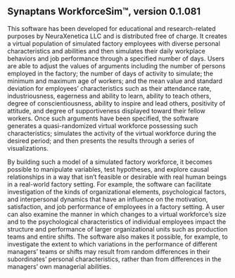 ## Synaptans WorkforceSim™, version 0.1.081

This software has been developed for educational and research-related purposes by NeuraXenetica LLC and is distributed free of charge. It creates a virtual population of simulated factory employees with diverse personal characteristics and abilities and then simulates their daily workplace behaviors and job performance through a specified number of days. Users are able to adjust the values of arguments including the number of persons employed in the factory; the number of days of activity to simulate; the minimum and maximum age of workers; and the mean value and standard deviation for employees’ characteristics such as their attendance rate, industriousness, eagerness and ability to learn, ability to teach others, degree of conscientiousness, ability to inspire and lead others, positivity of attitude, and degree of supportiveness displayed toward their fellow workers. Once such arguments have been specified, the software generates a quasi-randomized virtual workforce possessing such characteristics; simulates the activity of the virtual workforce during the desired period; and then presents the results through a series of visualizations. 

By building such a model of a simulated factory workforce, it becomes possible to manipulate variables, test hypotheses, and explore causal relationships in a way that isn’t feasible or desirable with real human beings in a real-world factory setting. For example, the software can facilitate investigation of the kinds of organizational elements, psychological factors, and interpersonal dynamics that have an influence on the motivation, satisfaction, and job performance of employees in a factory setting. A user can also examine the manner in which changes to a virtual workforce’s size and to the psychological characteristics of individual employees impact the structure and performance of larger organizational units such as production teams and entire shifts. The software also makes it possible, for example, to investigate the extent to which variations in the performance of different managers’ teams or shifts may result from random differences in their subordinates’ personal characteristics, rather than from differences in the managers’ own managerial abilities.
